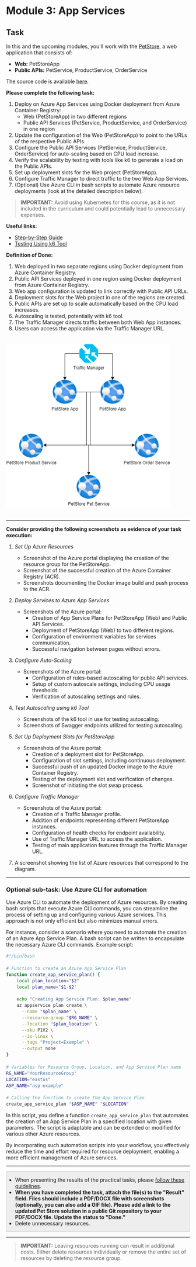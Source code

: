 # Module 3: App Services

## Task

In this and the upcoming modules, you'll work with the [PetStore](../../../README.md), a web application that consists of:

- **Web:** PetStoreApp
- **Public APIs:** PetService, ProductService, OrderService

The source code is available [here](../../../petstore).

**Please complete the following task:**

1. Deploy on Azure App Services using Docker deployment from Azure Container Registry:
   - Web (PetStoreApp) in two different regions
   - Public API Services (PetService, ProductService, and OrderService) in one region
2. Update the configuration of the Web (PetStoreApp) to point to the URLs of the respective Public APIs.
3. Configure the Public API Services (PetService, ProductService, OrderService) for auto-scaling based on CPU load increase.
4. Verify the scalability by testing with tools like k6 to generate a load on the Public APIs.
5. Set up deployment slots for the Web project (PetStoreApp).
6. Configure Traffic Manager to direct traffic to the two Web App Services.
7. (Optional) Use Azure CLI in bash scripts to automate Azure resource deployments (look at the detailed description below).

>**IMPORTANT:** Avoid using Kubernetes for this course, as it is not included in the curriculum and could potentially lead to unnecessary expenses.

**Useful links:**

- [Step-by-Step Guide](guides/step-by-step-guide/step-by-step-guide.md)
- [Testing Using k6 Tool](guides/using-k6/using-k6.md)

**Definition of Done:**

1. Web deployed in two separate regions using Docker deployment from Azure Container Registry.
2. Public API Services deployed in one region using Docker deployment from Azure Container Registry.
3. Web app configuration is updated to link correctly with Public API URLs.
4. Deployment slots for the Web project in one of the regions are created.
5. Public APIs are set up to scale automatically based on the CPU load increases.
6. Autoscaling is tested, potentially with k6 tool.
7. The Traffic Manager directs traffic between both Web App instances.
8. Users can access the application via the Traffic Manager URL.

<img src="images/scheme.png" width="450" style="margin: 20px 0; display: inline-block;"/>

<hr>

**Consider providing the following screenshots as evidence of your task execution:**

1. *Set Up Azure Resources*
   - Screenshot of the Azure portal displaying the creation of the resource group for the PetStoreApp.
   - Screenshot of the successful creation of the Azure Container Registry (ACR).
   - Screenshots documenting the Docker image build and push process to the ACR.

2. *Deploy Services to Azure App Services*
   - Screenshots of the Azure portal:
      - Creation of App Service Plans for PetStoreApp (Web) and Public API Services.
      - Deployment of PetStoreApp (Web) to two different regions.
      - Configuration of environment variables for services communication.
      - Successful navigation between pages without errors.

3. *Configure Auto-Scaling*
   - Screenshots of the Azure portal:
      - Configuration of rules-based autoscaling for public API services.
      - Setup of custom autoscale settings, including CPU usage thresholds.
      - Verification of autoscaling settings and rules.

4. *Test Autoscaling using k6 Tool*
   - Screenshots of the k6 tool in use for testing autoscaling.
   - Screenshots of Swagger endpoints utilized for testing autoscaling.

5. *Set Up Deployment Slots for PetStoreApp*
   - Screenshots of the Azure portal:
      - Creation of a deployment slot for PetStoreApp.
      - Configuration of slot settings, including continuous deployment.
      - Successful push of an updated Docker image to the Azure Container Registry.
      - Testing of the deployment slot and verification of changes.
      - Screenshot of initiating the slot swap process.

6. *Configure Traffic Manager*
   - Screenshots of the Azure portal:
      - Creation of a Traffic Manager profile.
      - Addition of endpoints representing different PetStoreApp instances.
      - Configuration of health checks for endpoint availability.
      - Use of Traffic Manager URL to access the application.
      - Testing of main application features through the Traffic Manager URL.

7. A screenshot showing the list of Azure resources that correspond to the diagram.

<hr>

### Optional sub-task: Use Azure CLI for automation

Use Azure CLI to automate the deployment of Azure resources. By creating bash scripts that execute Azure CLI commands, you can streamline the process of setting up and configuring various Azure services. This approach is not only efficient but also minimizes manual errors.

For instance, consider a scenario where you need to automate the creation of an Azure App Service Plan. A bash script can be written to encapsulate the necessary Azure CLI commands. Example script:

```bash
#!/bin/bash

# Function to create an Azure App Service Plan
function create_app_service_plan() {
    local plan_location="$2"
    local plan_name="$1-$2"

    echo "Creating App Service Plan: $plan_name"
    az appservice plan create \
      --name "$plan_name" \
      --resource-group "$RG_NAME" \
      --location "$plan_location" \
      --sku P1V2 \
      --is-linux \
      --tags "Project=Example" \
      --output none
}

# Variables for Resource Group, Location, and App Service Plan name
RG_NAME="YourResourceGroup"
LOCATION="eastus"
ASP_NAME="asp-example"

# Calling the function to create the App Service Plan
create_app_service_plan "$ASP_NAME" "$LOCATION"
```

In this script, you define a function `create_app_service_plan` that automates the creation of an App Service Plan in a specified location with given parameters. The script is adaptable and can be extended or modified for various other Azure resources.

By incorporating such automation scripts into your workflow, you effectively reduce the time and effort required for resource deployment, enabling a more efficient management of Azure services.

<hr>

<div style="border: 1px solid #ccc; background-color: #eee;">
  <ul>
    <li>When presenting the results of the practical tasks, please <a href="../common/presenting-results/presenting-results.md">follow these guidelines</a>.</li>
    <li><strong>When you have completed the task, attach the file(s) to the "Result" field. Files should include a PDF/DOCX file with screenshots (optionally, you can also add a GIF file). Please add a link to the updated Pet Store solution in a public Git repository to your PDF/DOCX file. Update the status to "Done."</strong></li>
    <li>Delete unnecessary resources.</li>
  </ul>
</div>
<hr>

>**IMPORTANT:** Leaving resources running can result in additional costs. Either delete resources individually or remove the entire set of resources by deleting the resource group.